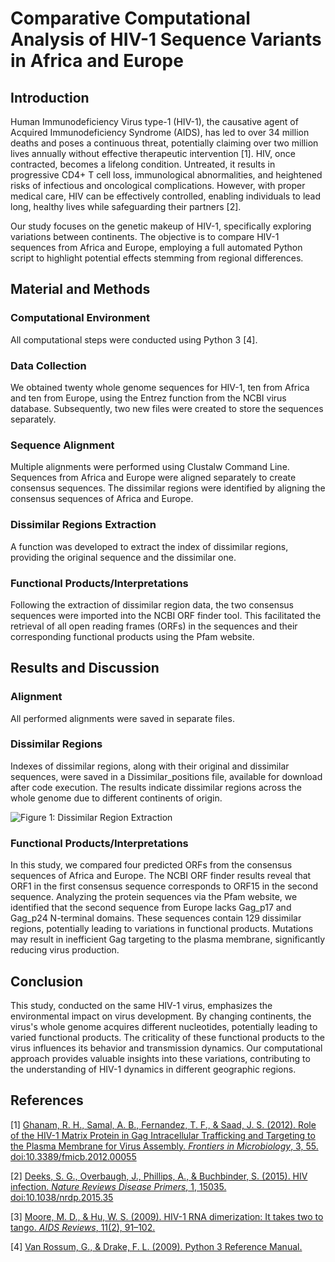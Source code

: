 # Comparative Computational Analysis of HIV-1 Sequence Variants in Africa and Europe

## Introduction

Human Immunodeficiency Virus type-1 (HIV-1), the causative agent of Acquired Immunodeficiency Syndrome (AIDS), has led to over 34 million deaths and poses a continuous threat, potentially claiming over two million lives annually without effective therapeutic intervention [1]. HIV, once contracted, becomes a lifelong condition. Untreated, it results in progressive CD4+ T cell loss, immunological abnormalities, and heightened risks of infectious and oncological complications. However, with proper medical care, HIV can be effectively controlled, enabling individuals to lead long, healthy lives while safeguarding their partners [2].

Our study focuses on the genetic makeup of HIV-1, specifically exploring variations between continents. The objective is to compare HIV-1 sequences from Africa and Europe, employing a full automated Python script to highlight potential effects stemming from regional differences.

## Material and Methods

### Computational Environment

All computational steps were conducted using Python 3 [4].

### Data Collection

We obtained twenty whole genome sequences for HIV-1, ten from Africa and ten from Europe, using the Entrez function from the NCBI virus database. Subsequently, two new files were created to store the sequences separately.

### Sequence Alignment

Multiple alignments were performed using Clustalw Command Line. Sequences from Africa and Europe were aligned separately to create consensus sequences. The dissimilar regions were identified by aligning the consensus sequences of Africa and Europe.

### Dissimilar Regions Extraction

A function was developed to extract the index of dissimilar regions, providing the original sequence and the dissimilar one.

### Functional Products/Interpretations

Following the extraction of dissimilar region data, the two consensus sequences were imported into the NCBI ORF finder tool. This facilitated the retrieval of all open reading frames (ORFs) in the sequences and their corresponding functional products using the Pfam website.

## Results and Discussion

### Alignment

All performed alignments were saved in separate files.

### Dissimilar Regions

Indexes of dissimilar regions, along with their original and dissimilar sequences, were saved in a Dissimilar_positions file, available for download after code execution. The results indicate dissimilar regions across the whole genome due to different continents of origin.

![Figure 1: Dissimilar Region Extraction](path/to/figure1.png)

### Functional Products/Interpretations

In this study, we compared four predicted ORFs from the consensus sequences of Africa and Europe. The NCBI ORF finder results reveal that ORF1 in the first consensus sequence corresponds to ORF15 in the second sequence.
Analyzing the protein sequences via the Pfam website, we identified that the second sequence from Europe lacks Gag_p17 and Gag_p24 N-terminal domains. These sequences contain 129 dissimilar regions, potentially leading to variations in functional products. Mutations may result in inefficient Gag targeting to the plasma membrane, significantly reducing virus production.

## Conclusion

This study, conducted on the same HIV-1 virus, emphasizes the environmental impact on virus development. By changing continents, the virus's whole genome acquires different nucleotides, potentially leading to varied functional products. The criticality of these functional products to the virus influences its behavior and transmission dynamics. Our computational approach provides valuable insights into these variations, contributing to the understanding of HIV-1 dynamics in different geographic regions.

## References

[1] [Ghanam, R. H., Samal, A. B., Fernandez, T. F., & Saad, J. S. (2012). Role of the HIV-1 Matrix Protein in Gag Intracellular Trafficking and Targeting to the Plasma Membrane for Virus Assembly. *Frontiers in Microbiology*, 3, 55. doi:10.3389/fmicb.2012.00055](https://doi.org/10.3389/fmicb.2012.00055)

[2] [Deeks, S. G., Overbaugh, J., Phillips, A., & Buchbinder, S. (2015). HIV infection. *Nature Reviews Disease Primers*, 1, 15035. doi:10.1038/nrdp.2015.35](https://doi.org/10.1038/nrdp.2015.35)

[3] [Moore, M. D., & Hu, W. S. (2009). HIV-1 RNA dimerization: It takes two to tango. *AIDS Reviews*, 11(2), 91–102.](https://www.ncbi.nlm.nih.gov/pmc/articles/PMC3056336/)

[4] [Van Rossum, G., & Drake, F. L. (2009). Python 3 Reference Manual.](https://docs.python.org/3/reference/index.html)
